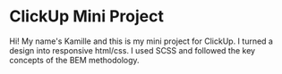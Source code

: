 # ClickUp Mini Project

Hi! My name's Kamille and this is my mini project for ClickUp. I turned a design into responsive html/css. I used SCSS and followed the key concepts of the BEM methodology.
